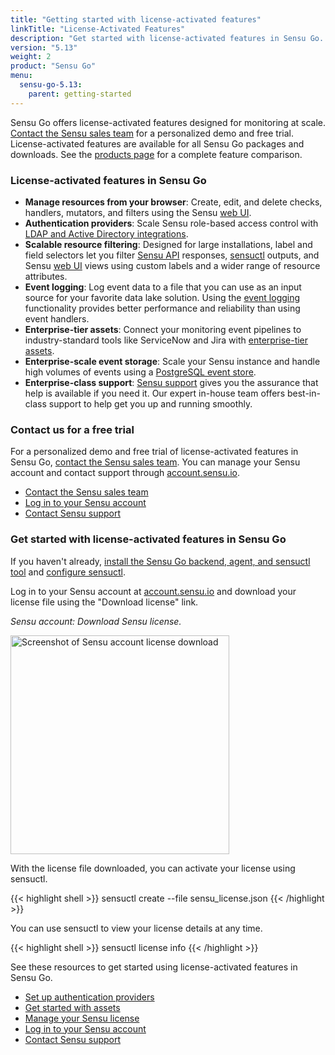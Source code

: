 ```yaml
---
title: "Getting started with license-activated features"
linkTitle: "License-Activated Features"
description: "Get started with license-activated features in Sensu Go. Read this guide to learn about the latest license-activated features, and contact our sales team for a free trial."
version: "5.13"
weight: 2
product: "Sensu Go"
menu:
  sensu-go-5.13:
    parent: getting-started
---
```


Sensu Go offers license-activated features designed for monitoring at scale.
[Contact the Sensu sales team][1] for a personalized demo and free trial.
License-activated features are available for all Sensu Go packages and downloads.
See the [products page][3] for a complete feature comparison.

### License-activated features in Sensu Go

- **Manage resources from your browser**: Create, edit, and delete checks, handlers, mutators, and filters using the Sensu [web UI](../../dashboard/overview).
- **Authentication providers**: Scale Sensu role-based access control with [LDAP and Active Directory integrations](../../installation/auth).
- **Scalable resource filtering**: Designed for large installations, label and field selectors let you filter [Sensu API][4] responses, [sensuctl][5] outputs, and Sensu [web UI][6] views using custom labels and a wider range of resource attributes.
- **Event logging**: Log event data to a file that you can use as an input source for your favorite data lake solution. Using the [event logging](../../reference/backend#event-logging) functionality provides better performance and reliability than using event handlers.
- **Enterprise-tier assets**: Connect your monitoring event pipelines to industry-standard tools like ServiceNow and Jira with [enterprise-tier assets](https://bonsai.sensu.io/assets?tiers%5B%5D=4).
- **Enterprise-scale event storage**: Scale your Sensu instance and handle high volumes of events using a [PostgreSQL event store](../../reference/datastore#scaling-event-storage).
- **Enterprise-class support**: [Sensu support](https://sensu.io/support/) gives you the assurance that help is available if you need it. Our expert in-house team offers best-in-class support to help get you up and running smoothly.

### Contact us for a free trial

For a personalized demo and free trial of license-activated features in Sensu Go, [contact the Sensu sales team][1].
You can manage your Sensu account and contact support through [account.sensu.io][2].

- [Contact the Sensu sales team](https://sensu.io/sales/)
- [Log in to your Sensu account][2]
- [Contact Sensu support](https://account.sensu.io/support)

### Get started with license-activated features in Sensu Go

If you haven't already, [install the Sensu Go backend, agent, and sensuctl tool](../../installation/install-sensu) and [configure sensuctl](../../sensuctl/reference/#first-time-setup).

Log in to your Sensu account at [account.sensu.io](https://account.sensu.io/)
and download your license file using the "Download license" link.

_Sensu account: Download Sensu license._

<img alt="Screenshot of Sensu account license download" src="/images/go-license-download.png" width="350px">

With the license file downloaded, you can activate your license using sensuctl.

{{< highlight shell >}}
sensuctl create --file sensu_license.json
{{< /highlight >}}

You can use sensuctl to view your license details at any time.

{{< highlight shell >}}
sensuctl license info
{{< /highlight >}}

See these resources to get started using license-activated features in Sensu Go.

- [Set up authentication providers](../../installation/auth)
- [Get started with assets](../../guides/install-check-executables-with-assets)
- [Manage your Sensu license](../../reference/license)
- [Log in to your Sensu account](https://account.sensu.io)
- [Contact Sensu support](https://account.sensu.io/support)

[1]: https://sensu.io/sales/
[2]: https://account.sensu.io/
[3]: https://sensu.io/products
[4]: ../../api/overview#filtering
[5]: ../../sensuctl/reference#filtering
[6]: ../../dashboard/filtering
